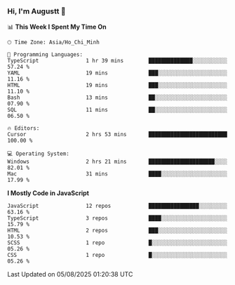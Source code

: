 ### Hi, I'm Augustt 👋

<!--START_SECTION:waka-->
📊 **This Week I Spent My Time On** 

```text
🕑︎ Time Zone: Asia/Ho_Chi_Minh

💬 Programming Languages: 
TypeScript               1 hr 39 mins        ██████████████░░░░░░░░░░░   57.24 % 
YAML                     19 mins             ███░░░░░░░░░░░░░░░░░░░░░░   11.16 % 
HTML                     19 mins             ███░░░░░░░░░░░░░░░░░░░░░░   11.10 % 
Bash                     13 mins             ██░░░░░░░░░░░░░░░░░░░░░░░   07.90 % 
SQL                      11 mins             ██░░░░░░░░░░░░░░░░░░░░░░░   06.50 % 

🔥 Editors: 
Cursor                   2 hrs 53 mins       █████████████████████████   100.00 % 

💻 Operating System: 
Windows                  2 hrs 21 mins       █████████████████████░░░░   82.01 % 
Mac                      31 mins             ████░░░░░░░░░░░░░░░░░░░░░   17.99 % 
```

**I Mostly Code in JavaScript** 

```text
JavaScript               12 repos            ████████████████░░░░░░░░░   63.16 % 
TypeScript               3 repos             ████░░░░░░░░░░░░░░░░░░░░░   15.79 % 
HTML                     2 repos             ███░░░░░░░░░░░░░░░░░░░░░░   10.53 % 
SCSS                     1 repo              █░░░░░░░░░░░░░░░░░░░░░░░░   05.26 % 
CSS                      1 repo              █░░░░░░░░░░░░░░░░░░░░░░░░   05.26 % 
```




 Last Updated on 05/08/2025 01:20:38 UTC
<!--END_SECTION:waka-->
